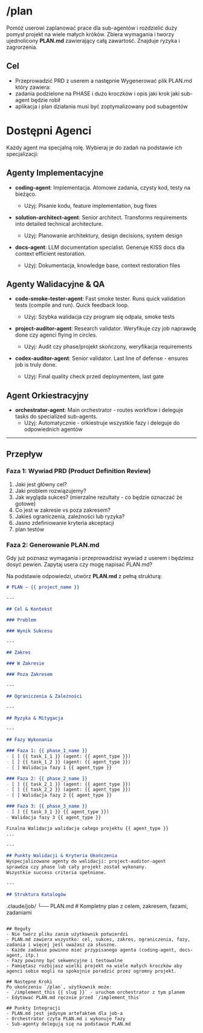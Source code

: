 # /plan

Pomóż userowi zaplanować prace dla sub-agentów i rozdzielić duży pomysł projekt na wiele małych króków. Zbiera wymagania i tworzy ujednolicony **PLAN.md** zawierający całą zawartość. Znajduje ryzyka i zagrorzenia.

## Cel
- Przeprowadzić PRD z userem a następnie
Wygenerować plik PLAN.md który zawiera:
- zadania podzielone na PHASE i dużo kroczków i opis jaki krok jaki sub-agent będzie robił
- aplikacja i plan działania musi być zoptymalizowany pod subagentów

# Dostępni Agenci

Każdy agent ma specjalną rolę. Wybieraj je do zadań na podstawie ich specjalizacji:

## Agenty Implementacyjne

- **coding-agent**: Implementacja. Atomowe zadania, czysty kod, testy na bieżąco.
  - Użyj: Pisanie kodu, feature implementation, bug fixes

- **solution-architect-agent**: Senior architect. Transforms requirements into detailed technical architecture.
  - Użyj: Planowanie architektury, design decisions, system design

- **docs-agent**: LLM documentation specialist. Generuje KISS docs dla context efficient restoration.
  - Użyj: Dokumentacja, knowledge base, context restoration files

## Agenty Walidacyjne & QA

- **code-smoke-tester-agent**: Fast smoke tester. Runs quick validation tests (compile and run). Quick feedback loop.
  - Użyj: Szybka walidacja czy program się odpala, smoke tests

- **project-auditor-agent**: Research validator. Weryfikuje czy job naprawdę done czy agenci flying in circles.
  - Użyj: Audit czy phase/projekt skończony, weryfikacja requirements

- **codex-auditor-agent**: Senior validator. Last line of defense - ensures job is truly done.
  - Użyj: Final quality check przed deploymentem, last gate

## Agent Orkiestracyjny

- **orchestrator-agent**: Main orchestrator - routes workflow i deleguje tasks do specialized sub-agents.
  - Użyj: Automatycznie - orkiestruje wszystkie fazy i deleguje do odpowiednich agentów

---

## Przepływ

### Faza 1: Wywiad PRD (Product Definition Review)
1. Jaki jest główny cel? 
2. Jaki problem rozwiązujemy?
3. Jak wygląda sukces? (mierzalne rezultaty - co będzie oznaczać że gotowe)
4. Co jest w zakresie vs poza zakresem?
5. Jakieś ograniczenia, zależności lub ryzyka?
6. Jasno zdefiniowanie kryteria akceptacji
7. plan testów


### Faza 2: Generowanie PLAN.md
Gdy już poznasz wymagania i przeprowadzisz wywiad z userem i będziesz dosyć pewien. Zapytaj usera czy mogę napisać PLAN.md?

Na podstawie odpowiedzi, utwórz **PLAN.md** z pełną strukturą:

```markdown
# PLAN — {{ project_name }}

---

## Cel & Kontekst

### Problem

### Wynik Sukcesu

---

## Zakres

### W Zakresie

### Poza Zakresem

---

## Ograniczenia & Zależności

---

## Ryzyka & Mitygacja

---

## Fazy Wykonania

### Faza 1: {{ phase_1_name }}
- [ ] {{ task_1_1 }} (agent: {{ agent_type }})
- [ ] {{ task_1_2 }} (agent: {{ agent_type }})
- [ ] Walidacja fazy 1 {{ agent_type }}

### Faza 2: {{ phase_2_name }}
- [ ] {{ task_2_1 }} (agent: {{ agent_type }})
- [ ] {{ task_2_2 }} (agent: {{ agent_type }})
- [ ] Walidacja fazy 2 {{ agent_type }}

### Faza 3: {{ phase_3_name }}
- [ ] {{ task_3_1 }} {{ agent_type }})
- Walidacja fazy 3 {{ agent_type }}

Finalna Walidacja walidacja całego projektu {{ agent_type }}
...

---

## Punkty Walidacji & Kryteria Ukończenia
Wyspecjalizowane agenty do walidacji: project-auditor-agent
sprawdza czy phase lub cały projekt został wykonany.
Wszystkie success criteria spełnione.

---

## Struktura Katalogów
```
.claude/job/
└── PLAN.md         # Kompletny plan z celem, zakresem, fazami, zadaniami
```

## Reguły
- Nie twórz pliku zanim użytkownik potwierdzi
- PLAN.md zawiera wszystko: cel, sukces, zakres, ograniczenia, fazy, zadania i więcej jeśl uważasz za słuszne.
- Każde zadanie powinno mieć przypisanego agenta (coding-agent, docs-agent, itp.)
- Fazy powinny być sekwencyjne i testowalne
- Pamiętasz rozbijasz wielki projekt na wiele małych kroczków aby agenci sobie mogli na spokojnie poradzić przez ogromny projekt.

## Następne Kroki
Po ukończeniu `/plan`, użytkownik może:
- `/implement_this {{ slug }}` - uruchom orchestrator z tym planem
- Edytować PLAN.md ręcznie przed `/implement_this`

## Punkty Integracji
- PLAN.md jest jedynym artefaktem dla job-a
- Orchestrator czyta PLAN.md i wykonuje fazy
- Sub-agenty delegują się na podstawie PLAN.md
